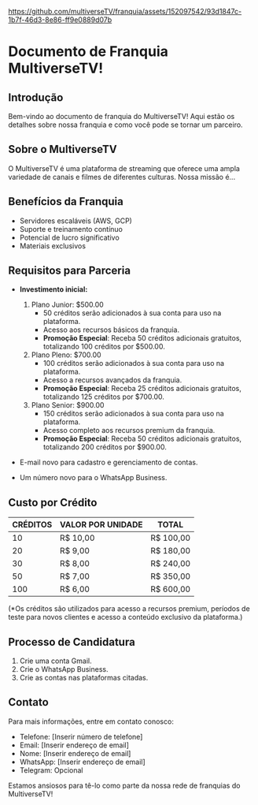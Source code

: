 https://github.com/multiverseTV/franquia/assets/152097542/93d1847c-1b7f-46d3-8e86-ff9e0889d07b
# Documento de Franquia MultiverseTV!


## Introdução
Bem-vindo ao documento de franquia do MultiverseTV! Aqui estão os detalhes sobre nossa franquia e como você pode se tornar um parceiro.

## Sobre o MultiverseTV
O MultiverseTV é uma plataforma de streaming que oferece uma ampla variedade de canais e filmes de diferentes culturas. Nossa missão é...

## Benefícios da Franquia
- Servidores escaláveis (AWS, GCP)
- Suporte e treinamento contínuo
- Potencial de lucro significativo
- Materiais exclusivos

## Requisitos para Parceria
- **Investimento inicial:**
    1. Plano Junior: $500.00
       - 50 créditos serão adicionados à sua conta para uso na plataforma.
       - Acesso aos recursos básicos da franquia.
       - **Promoção Especial**: Receba 50 créditos adicionais gratuitos, totalizando 100 créditos por $500.00.
    2. Plano Pleno: $700.00
       - 100 créditos serão adicionados à sua conta para uso na plataforma.
       - Acesso a recursos avançados da franquia.
       - **Promoção Especial**: Receba 25 créditos adicionais gratuitos, totalizando 125 créditos por $700.00.
    3. Plano Senior: $900.00
       - 150 créditos serão adicionados à sua conta para uso na plataforma.
       - Acesso completo aos recursos premium da franquia.
       - **Promoção Especial**: Receba 50 créditos adicionais gratuitos, totalizando 200 créditos por $900.00.

- E-mail novo para cadastro e gerenciamento de contas.
- Um número novo para o WhatsApp Business.

## Custo por Crédito
CRÉDITOS | VALOR POR UNIDADE | TOTAL
---------|--------------------|------
10       | R$ 10,00           | R$ 100,00
20       | R$ 9,00            | R$ 180,00
30       | R$ 8,00            | R$ 240,00
50       | R$ 7,00            | R$ 350,00
100      | R$ 6,00            | R$ 600,00

(*Os créditos são utilizados para acesso a recursos premium, períodos de teste para novos clientes e acesso a conteúdo exclusivo da plataforma.)

## Processo de Candidatura
1. Crie uma conta Gmail.
2. Crie o WhatsApp Business.
3. Crie as contas nas plataformas citadas.

## Contato
Para mais informações, entre em contato conosco:
- Telefone: [Inserir número de telefone]
- Email: [Inserir endereço de email]
- Nome: [Inserir endereço de email]
- WhatsApp: [Inserir endereço de email]
- Telegram: Opcional

Estamos ansiosos para tê-lo como parte da nossa rede de franquias do MultiverseTV!
